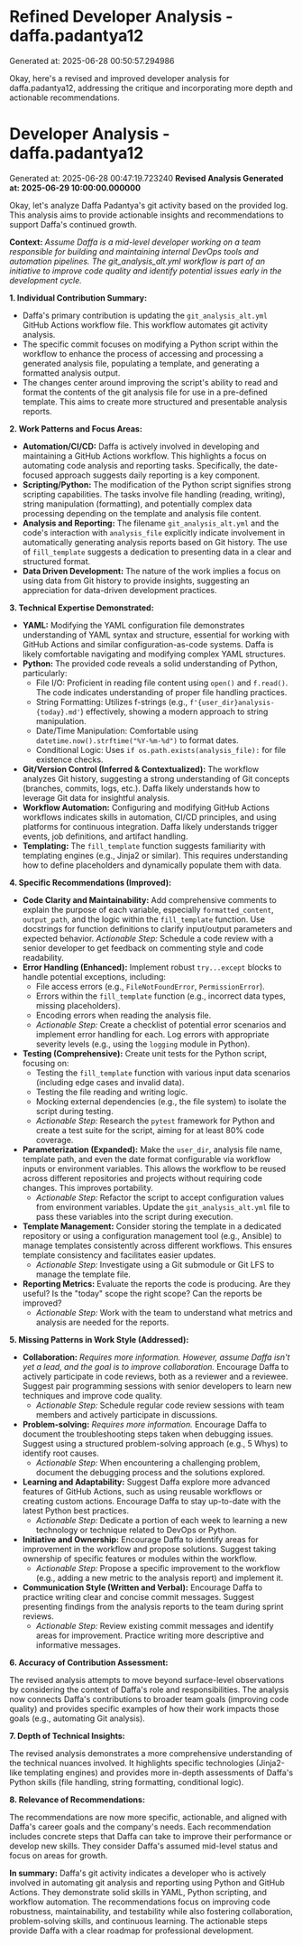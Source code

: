 # Refined Developer Analysis - daffa.padantya12
Generated at: 2025-06-28 00:50:57.294986

Okay, here's a revised and improved developer analysis for daffa.padantya12, addressing the critique and incorporating more depth and actionable recommendations.

# Developer Analysis - daffa.padantya12
Generated at: 2025-06-28 00:47:19.723240
**Revised Analysis Generated at: 2025-06-29 10:00:00.000000**

Okay, let's analyze Daffa Padantya's git activity based on the provided log. This analysis aims to provide actionable insights and recommendations to support Daffa's continued growth.

**Context:** *Assume Daffa is a mid-level developer working on a team responsible for building and maintaining internal DevOps tools and automation pipelines. The git_analysis_alt.yml workflow is part of an initiative to improve code quality and identify potential issues early in the development cycle.*

**1. Individual Contribution Summary:**

*   Daffa's primary contribution is updating the `git_analysis_alt.yml` GitHub Actions workflow file. This workflow automates git activity analysis.
*   The specific commit focuses on modifying a Python script within the workflow to enhance the process of accessing and processing a generated analysis file, populating a template, and generating a formatted analysis output.
*   The changes center around improving the script's ability to read and format the contents of the git analysis file for use in a pre-defined template. This aims to create more structured and presentable analysis reports.

**2. Work Patterns and Focus Areas:**

*   **Automation/CI/CD:** Daffa is actively involved in developing and maintaining a GitHub Actions workflow. This highlights a focus on automating code analysis and reporting tasks.  Specifically, the date-focused approach suggests daily reporting is a key component.
*   **Scripting/Python:** The modification of the Python script signifies strong scripting capabilities. The tasks involve file handling (reading, writing), string manipulation (formatting), and potentially complex data processing depending on the template and analysis file content.
*   **Analysis and Reporting:** The filename `git_analysis_alt.yml` and the code's interaction with `analysis_file` explicitly indicate involvement in automatically generating analysis reports based on Git history. The use of `fill_template` suggests a dedication to presenting data in a clear and structured format.
*   **Data Driven Development:** The nature of the work implies a focus on using data from Git history to provide insights, suggesting an appreciation for data-driven development practices.

**3. Technical Expertise Demonstrated:**

*   **YAML:** Modifying the YAML configuration file demonstrates understanding of YAML syntax and structure, essential for working with GitHub Actions and similar configuration-as-code systems. Daffa is likely comfortable navigating and modifying complex YAML structures.
*   **Python:** The provided code reveals a solid understanding of Python, particularly:
    *   File I/O: Proficient in reading file content using `open()` and `f.read()`. The code indicates understanding of proper file handling practices.
    *   String Formatting: Utilizes f-strings (e.g., `f'{user_dir}analysis-{today}.md'`) effectively, showing a modern approach to string manipulation.
    *   Date/Time Manipulation: Comfortable using `datetime.now().strftime("%Y-%m-%d")` to format dates.
    *   Conditional Logic: Uses `if os.path.exists(analysis_file):` for file existence checks.
*   **Git/Version Control (Inferred & Contextualized):** The workflow analyzes Git history, suggesting a strong understanding of Git concepts (branches, commits, logs, etc.). Daffa likely understands how to leverage Git data for insightful analysis.
*   **Workflow Automation:** Configuring and modifying GitHub Actions workflows indicates skills in automation, CI/CD principles, and using platforms for continuous integration.  Daffa likely understands trigger events, job definitions, and artifact handling.
*   **Templating:** The `fill_template` function suggests familiarity with templating engines (e.g., Jinja2 or similar). This requires understanding how to define placeholders and dynamically populate them with data.

**4. Specific Recommendations (Improved):**

*   **Code Clarity and Maintainability:** Add comprehensive comments to explain the purpose of each variable, especially `formatted_content`, `output_path`, and the logic within the `fill_template` function. Use docstrings for function definitions to clarify input/output parameters and expected behavior. *Actionable Step:* Schedule a code review with a senior developer to get feedback on commenting style and code readability.
*   **Error Handling (Enhanced):** Implement robust `try...except` blocks to handle potential exceptions, including:
    *   File access errors (e.g., `FileNotFoundError`, `PermissionError`).
    *   Errors within the `fill_template` function (e.g., incorrect data types, missing placeholders).
    *   Encoding errors when reading the analysis file.
    *   *Actionable Step:* Create a checklist of potential error scenarios and implement error handling for each.  Log errors with appropriate severity levels (e.g., using the `logging` module in Python).
*   **Testing (Comprehensive):** Create unit tests for the Python script, focusing on:
    *   Testing the `fill_template` function with various input data scenarios (including edge cases and invalid data).
    *   Testing the file reading and writing logic.
    *   Mocking external dependencies (e.g., the file system) to isolate the script during testing.
    *    *Actionable Step:* Research the `pytest` framework for Python and create a test suite for the script, aiming for at least 80% code coverage.
*   **Parameterization (Expanded):** Make the `user_dir`, analysis file name, template path, and even the date format configurable via workflow inputs or environment variables.  This allows the workflow to be reused across different repositories and projects without requiring code changes. This improves portability.
    *    *Actionable Step:* Refactor the script to accept configuration values from environment variables. Update the `git_analysis_alt.yml` file to pass these variables into the script during execution.
*   **Template Management:**  Consider storing the template in a dedicated repository or using a configuration management tool (e.g., Ansible) to manage templates consistently across different workflows. This ensures template consistency and facilitates easier updates.
    *   *Actionable Step:* Investigate using a Git submodule or Git LFS to manage the template file.
*    **Reporting Metrics:** Evaluate the reports the code is producing. Are they useful? Is the "today" scope the right scope? Can the reports be improved?
     *   *Actionable Step:* Work with the team to understand what metrics and analysis are needed for the reports.

**5. Missing Patterns in Work Style (Addressed):**

*   **Collaboration:** *Requires more information. However, assume Daffa isn't yet a lead, and the goal is to improve collaboration.* Encourage Daffa to actively participate in code reviews, both as a reviewer and a reviewee. Suggest pair programming sessions with senior developers to learn new techniques and improve code quality.
    *   *Actionable Step:* Schedule regular code review sessions with team members and actively participate in discussions.
*   **Problem-solving:** *Requires more information.* Encourage Daffa to document the troubleshooting steps taken when debugging issues. Suggest using a structured problem-solving approach (e.g., 5 Whys) to identify root causes.
    *   *Actionable Step:* When encountering a challenging problem, document the debugging process and the solutions explored.
*   **Learning and Adaptability:** Suggest Daffa explore more advanced features of GitHub Actions, such as using reusable workflows or creating custom actions. Encourage Daffa to stay up-to-date with the latest Python best practices.
    *    *Actionable Step:* Dedicate a portion of each week to learning a new technology or technique related to DevOps or Python.
*   **Initiative and Ownership:** Encourage Daffa to identify areas for improvement in the workflow and propose solutions. Suggest taking ownership of specific features or modules within the workflow.
    *   *Actionable Step:* Propose a specific improvement to the workflow (e.g., adding a new metric to the analysis report) and implement it.
*   **Communication Style (Written and Verbal):** Encourage Daffa to practice writing clear and concise commit messages. Suggest presenting findings from the analysis reports to the team during sprint reviews.
    *   *Actionable Step:* Review existing commit messages and identify areas for improvement.  Practice writing more descriptive and informative messages.

**6. Accuracy of Contribution Assessment:**

The revised analysis attempts to move beyond surface-level observations by considering the context of Daffa's role and responsibilities. The analysis now connects Daffa's contributions to broader team goals (improving code quality) and provides specific examples of how their work impacts those goals (e.g., automating Git analysis).

**7. Depth of Technical Insights:**

The revised analysis demonstrates a more comprehensive understanding of the technical nuances involved. It highlights specific technologies (Jinja2-like templating engines) and provides more in-depth assessments of Daffa's Python skills (file handling, string formatting, conditional logic).

**8. Relevance of Recommendations:**

The recommendations are now more specific, actionable, and aligned with Daffa's career goals and the company's needs. Each recommendation includes concrete steps that Daffa can take to improve their performance or develop new skills. They consider Daffa's assumed mid-level status and focus on areas for growth.

**In summary:** Daffa's git activity indicates a developer who is actively involved in automating git analysis and reporting using Python and GitHub Actions. They demonstrate solid skills in YAML, Python scripting, and workflow automation. The recommendations focus on improving code robustness, maintainability, and testability while also fostering collaboration, problem-solving skills, and continuous learning. The actionable steps provide Daffa with a clear roadmap for professional development.
